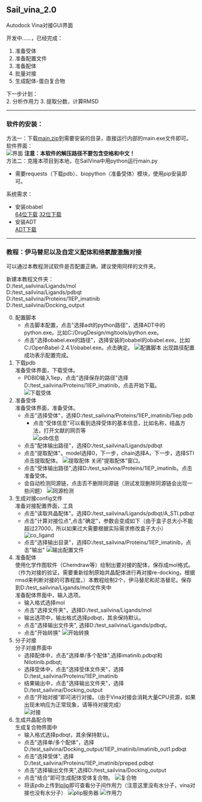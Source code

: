 ## Sail_vina_2.0
Autodock Vina对接GUI界面

开发中……，已经完成：  
1. 准备受体
1. 准备配置文件
2. 准备配体
3. 批量对接
4. 生成配体-蛋白复合物  

下一步计划：  
2. 分析作用力
3. 提取分数，计算RMSD

---
### 软件的安装：  
方法一：下载[main.zip]()到需要安装的目录，直接运行内部的main.exe文件即可。  
软件界面：  
![界面](./readme_pic/main_windows.jpg)
**注意：本软件的解压路径不要包含空格和中文！**  
方法二：克隆本项目到本地，在SailVina中用python运行main.py
- 需要requests（下载pdb）、biopython（准备受体）模块，使用pip安装即可。
  
系统需求：  
- 安装obabel   
    [64位下载](https://sourceforge.net/projects/openbabel/files/openbabel/2.4.1/OpenBabel-2.4.1.exe/download)
    [32位下载](https://sourceforge.net/projects/openbabel/files/openbabel/2.4.1/OpenBabel-2.4.1-x86.exe/download)
- 安装ADT  
[ADT下载](http://mgltools.scripps.edu/downloads/downloads/tars/releases/REL1.5.6/mgltools_win32_1.5.6_Setup.exe)

---

### 教程：伊马替尼以及自定义配体和络氨酸激酶对接
可以通过本教程测试软件是否配置正确，建议使用同样的文件夹。  

新建本教程文件夹：  
D:/test_sailvina/Ligands/mol  
D:/test_sailvina/Ligands/pdbqt  
D:/test_sailvina/Proteins/1IEP_imatinib  
D:/test_sailvina/Docking_output  

0. 配置脚本
    - 点击脚本配置，点击"选择adt的python路径"，选择ADT中的python.exe。比如C:/DrugDesign/mgltools/python.exe。
    - 点击"选择obabel.exe的路径"，选择安装的obabel的obabel.exe。比如C:/OpenBabel-2.4.1/obabel.exe。点击确定。
    ![配置脚本](./readme_pic/setting.jpg)
    出现路径配置成功表示配置完成。
1. 下载pdb  
准备受体界面，下载受体。  
    - PDBID输入1iep，点击"选择保存的路径"选择D:/test_sailvina/Proteins/1IEP_imatinib，点击开始下载。  
![下载受体](./readme_pic/download_pdb.jpg)
2. 准备受体  
准备受体界面，准备受体。  
    - 点击"选择受体"，选择D:/test_sailvina/Proteins/1IEP_imatinib/1iep.pdb
        - 点击"受体信息"可以看到选择受体的基本信息，比如名称，结晶方法，打开文献的网页等  
  ![pdb信息](./readme_pic/pdb_info.jpg)  
    - 点击"配体输出路径"，选择D:/test_sailvina/Ligands/pdbqt
    - 点击"提取配体"。model选择0，下一步，chain选择A，下一步，选择STI点击提取配体。
    ![提取配体](./readme_pic/exract_ligand.jpg)
    关闭"提取配体"窗口。
    - 点击"受体输出路径",选择D:/test_sailvina/Proteins/1IEP_imatinib。点击准备受体。
    - 会自动检测同源链，点击否不删除同源链（测试发现删除同源链会出现一些问题）
    ![同源检测](./readme_pic/save_homo.jpg)
3. 生成对接config文件  
准备对接配置界面，工具
    - 点击"读取共晶配体"。选择D:/test_sailvina/Ligands/pdbqt/A_STI.pdbqt
    - 点击"计算对接位点",点击"确定"，参数会变成如下（由于盒子总大小不能超过27000，所以如果过大需要根据实际需求修改盒子大小）  
    ![co_ligand](./readme_pic/load_co_ligand.jpg)
    - 点击"选择输出目录"，选择D:/test_sailvina/Proteins/1IEP_imatinib，点击"输出"
    ![输出配置文件](./readme_pic/sava_config.jpg)
4. 准备配体  
使用化学作图软件（Chemdraw等）绘制出要对接的配体，保存成mol格式。（作为对接的验证，需要重新绘制原始共晶配体进行再对接re-docking，根据rmsd来判断对接的可靠程度。）本教程绘制2个，伊马替尼和尼洛替尼。保存到D:/test_sailvina/Ligands/mol文件夹中  
准备配体界面中，输入选项。
    - 输入格式选择mol
    - 点击"选择文件夹"，选择D:/test_sailvina/Ligands/mol
    - 输出选项中，输出格式选择pdbqt，其余保持默认。
    - 点击"选择输出文件夹", 选择D:/test_sailvina/Ligands/pdbqt。
    - 点击"开始转换"
    ![开始转换](./readme_pic/preped_ligands.jpg)
5. 分子对接  
分子对接界面中  
    - 选择配体中，点击"选择单/多个配体",选择imatinib.pdbqt和Nilotinib.pdbqt;
    - 选择受体中，点击"选择受体文件夹"，选择D:/test_sailvina/Proteins/1IEP_imatinib
    - 结果输出中，点击"选择输出文件夹"，选择D:/test_sailvina/Docking_output
    - 点击“开始对接”即可进行对接。（由于Vina对接会消耗大量CPU资源，如果出现未响应为正常现象，请等待对接完成）  
    ![对接](./readme_pic/docking.jpg)
6. 生成共晶配合物  
生成复合物界面中
    - 输入格式选择pdbqt，其余保持默认。
    - 点击"选择单/多个配体"，选择D:/test_sailvina/Docking_output/1IEP_imatinib/imatinib_out1.pdbqt
    - 点击"选择受体", 选择D:/test_sailvina/Proteins/1IEP_imatinib/preped.pdbqt
    - 点击"选择输出文件夹",选择D:/test_sailvina/Docking_output
    - 点击"结合"即可生成配体受体复合物。
    ![复合物](./readme_pic/complex.jpg)
    - 将该pdb上传到[plip](https://projects.biotec.tu-dresden.de/plip-web/plip)即可查看分子间作用力（注意这里没有水分子，vina对接也没有水分子）
    ![plip服务器](./readme_pic/plip.jpg)
    ![作用力](./readme_pic/plip_interaction.jpg)
    